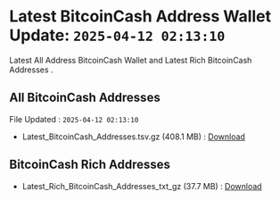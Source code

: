 # Latest BitcoinCash Address Wallet Update: `2025-04-12 02:13:10`

Latest All Address BitcoinCash Wallet and Latest Rich BitcoinCash Addresses .

## All BitcoinCash Addresses

File Updated : `2025-04-12 02:13:10`

- Latest_BitcoinCash_Addresses.tsv.gz (408.1 MB) : [Download](https://github.com/Pymmdrza/Rich-Address-Wallet/releases/tag/BitcoinCash)

## BitcoinCash Rich Addresses

- Latest_Rich_BitcoinCash_Addresses_txt_gz (37.7 MB) : [Download](https://github.com/Pymmdrza/Rich-Address-Wallet/releases/tag/BitcoinCash)
